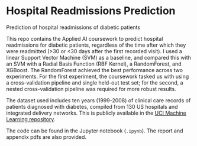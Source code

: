 # Hospital Readmissions Prediction
Prediction of hospital readmissions of diabetic patients

This repo contains the Applied AI coursework to predict hospital readmissions for diabetic patients, regardless of the time after which they were readmitted (>30 or <30 days after the first recorded visit). I used a linear Support Vector Machine (SVM) as a baseline, and compared this with an SVM with a Radial Basis Function (RBF Kernel), a RandomForest, and XGBoost. The RandomForest achieved the best performance across two experiments. For the first experiment, the coursework tasked us with using a cross-validation pipeline and single held-out test set; for the second, a nested cross-validation pipeline was required for more robust results.  

The dataset used includes ten years (1999-2008) of clinical care records of patients diagnosed with diabetes, compiled from 130 US hospitals and integrated delivery networks. This is publicly available in the [UCI Machine Learning repository](https://doi.org/10.24432/C5230J).  

The code can be found in the Jupyter notebook (`.ipynb`).  The report and appendix pdfs are also provided.
